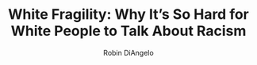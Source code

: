 ---
title: "White Fragility: Why It’s So Hard for White People to Talk About Racism"
author: "Robin DiAngelo"
isbn: ""
isbn13: ""
rating: "4"
publisher: "Beacon Press"
pages: "154"
publishYear: "2018"
read: "2019"
goodreads_id: "36454970"
language: "en"
---